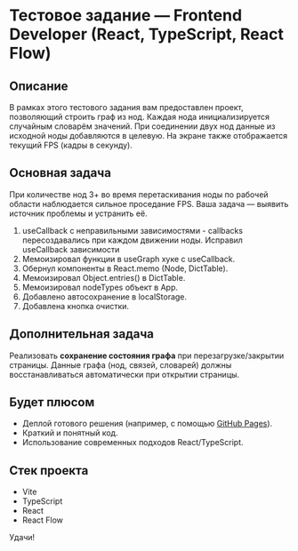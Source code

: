 # Тестовое задание — Frontend Developer (React, TypeScript, React Flow)

## Описание

В рамках этого тестового задания вам предоставлен проект, позволяющий строить граф из нод.
Каждая нода инициализируется случайным словарём значений. При соединении двух нод данные из исходной ноды добавляются в целевую.
На экране также отображается текущий FPS (кадры в секунду).

## Основная задача

При количестве нод 3+ во время перетаскивания ноды по рабочей области наблюдается сильное проседание FPS.
Ваша задача — выявить источник проблемы и устранить её.

1) useCallback с неправильными зависимостями - callbacks пересоздавались при каждом движении ноды. Исправил useCallback зависимости
2) Мемоизировал функции в useGraph хуке с useCallback.
3) Обернул компоненты в React.memo (Node, DictTable).
4) Мемоизировал Object.entries() в DictTable.
5) Мемоизировал nodeTypes объект в App.
6) Добавлено автосохранение в localStorage.
7) Добавлена кнопка очистки.

## Дополнительная задача

Реализовать **сохранение состояния графа** при перезагрузке/закрытии страницы.
Данные графа (нод, связей, словарей) должны восстанавливаться автоматически при открытии страницы.

## Будет плюсом

* Деплой готового решения (например, с помощью [GitHub Pages](https://pages.github.com/)).
* Краткий и понятный код.
* Использование современных подходов React/TypeScript.

## Стек проекта

* Vite
* TypeScript
* React
* React Flow

Удачи!
